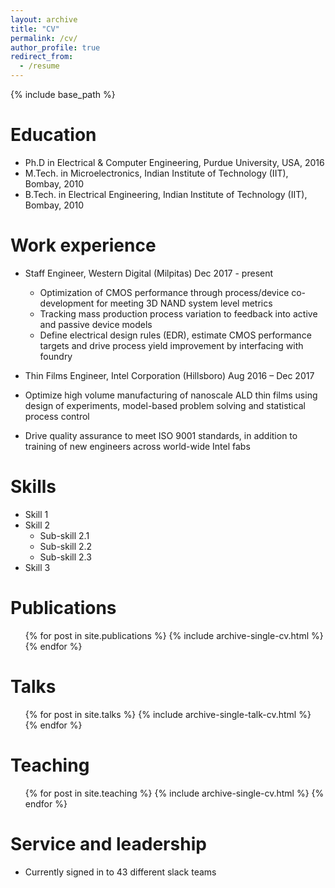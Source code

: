```yaml
---
layout: archive
title: "CV"
permalink: /cv/
author_profile: true
redirect_from:
  - /resume
---
```


{% include base_path %}

Education
======
* Ph.D in Electrical & Computer Engineering, Purdue University, USA, 2016
* M.Tech. in Microelectronics, Indian Institute of Technology (IIT), Bombay, 2010
* B.Tech. in Electrical Engineering, Indian Institute of Technology (IIT), Bombay, 2010


Work experience
======
* Staff Engineer, Western Digital (Milpitas)                                    Dec 2017 - present
  * Optimization of CMOS performance through process/device co-development for meeting 3D NAND system level metrics
  * Tracking mass production process variation to feedback into active and passive device models 
  * Define electrical design rules (EDR), estimate CMOS performance targets and drive process yield improvement by interfacing with foundry
  
*	Thin Films Engineer, Intel Corporation (Hillsboro)                Aug 2016 – Dec 2017
  * Optimize high volume manufacturing of nanoscale ALD thin films using design of experiments, model-based problem solving and statistical process control
  * Drive quality assurance to meet ISO 9001 standards, in addition to training of new engineers across world-wide Intel fabs 
  
Skills
======
* Skill 1
* Skill 2
  * Sub-skill 2.1
  * Sub-skill 2.2
  * Sub-skill 2.3
* Skill 3

Publications
======
  <ul>{% for post in site.publications %}
    {% include archive-single-cv.html %}
  {% endfor %}</ul>
  
Talks
======
  <ul>{% for post in site.talks %}
    {% include archive-single-talk-cv.html %}
  {% endfor %}</ul>
  
Teaching
======
  <ul>{% for post in site.teaching %}
    {% include archive-single-cv.html %}
  {% endfor %}</ul>
  
Service and leadership
======
* Currently signed in to 43 different slack teams
